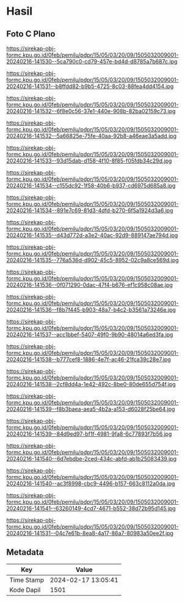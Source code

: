 # Hasil

## Foto C Plano

https://sirekap-obj-formc.kpu.go.id/0feb/pemilu/pdpr/15/05/03/20/09/1505032009001-20240216-141530--5ca790c0-cd79-457e-bd4d-d8785a7b687c.jpg

https://sirekap-obj-formc.kpu.go.id/0feb/pemilu/pdpr/15/05/03/20/09/1505032009001-20240216-141531--b8ffdd82-b9b5-4725-8c03-88fea4dd4154.jpg

https://sirekap-obj-formc.kpu.go.id/0feb/pemilu/pdpr/15/05/03/20/09/1505032009001-20240216-141532--6f8e0c56-37e1-440e-908b-82ba02159c73.jpg

https://sirekap-obj-formc.kpu.go.id/0feb/pemilu/pdpr/15/05/03/20/09/1505032009001-20240216-141532--5a66825e-75fe-40aa-92b8-a46eae3a5add.jpg

https://sirekap-obj-formc.kpu.go.id/0feb/pemilu/pdpr/15/05/03/20/09/1505032009001-20240216-141533--93d15dab-d158-4f10-8f85-f05fdb34c29d.jpg

https://sirekap-obj-formc.kpu.go.id/0feb/pemilu/pdpr/15/05/03/20/09/1505032009001-20240216-141534--c155dc92-1f58-40b6-b937-cd6975d685a8.jpg

https://sirekap-obj-formc.kpu.go.id/0feb/pemilu/pdpr/15/05/03/20/09/1505032009001-20240216-141534--891e7c69-81d3-4dfd-b270-6f5a1924d3a6.jpg

https://sirekap-obj-formc.kpu.go.id/0feb/pemilu/pdpr/15/05/03/20/09/1505032009001-20240216-141535--d43d772d-a3e2-40ac-92d9-889147ae794d.jpg

https://sirekap-obj-formc.kpu.go.id/0feb/pemilu/pdpr/15/05/03/20/09/1505032009001-20240216-141535--776a536d-d902-45c5-8952-02c9a8ce569d.jpg

https://sirekap-obj-formc.kpu.go.id/0feb/pemilu/pdpr/15/05/03/20/09/1505032009001-20240216-141536--0f071290-0dac-47f4-b676-ef1c958c08ae.jpg

https://sirekap-obj-formc.kpu.go.id/0feb/pemilu/pdpr/15/05/03/20/09/1505032009001-20240216-141536--f8b7f445-b903-48a7-b4c2-b3561a73246e.jpg

https://sirekap-obj-formc.kpu.go.id/0feb/pemilu/pdpr/15/05/03/20/09/1505032009001-20240216-141537--acc1bbef-5407-49f0-9b90-48014a6ed3fa.jpg

https://sirekap-obj-formc.kpu.go.id/0feb/pemilu/pdpr/15/05/03/20/09/1505032009001-20240216-141538--b777cef8-1886-4e7f-ac46-21fca39c28e7.jpg

https://sirekap-obj-formc.kpu.go.id/0feb/pemilu/pdpr/15/05/03/20/09/1505032009001-20240216-141538--2cf8dd4a-1e42-492c-8be0-80de655d754f.jpg

https://sirekap-obj-formc.kpu.go.id/0feb/pemilu/pdpr/15/05/03/20/09/1505032009001-20240216-141539--f8b3baea-aea5-4b2a-a153-d6028f25be64.jpg

https://sirekap-obj-formc.kpu.go.id/0feb/pemilu/pdpr/15/05/03/20/09/1505032009001-20240216-141539--84d9ed97-bf1f-4981-9fa8-6c77893f7b56.jpg

https://sirekap-obj-formc.kpu.go.id/0feb/pemilu/pdpr/15/05/03/20/09/1505032009001-20240216-141540--6d7ebdbe-2ced-434c-abfd-ab1b25083439.jpg

https://sirekap-obj-formc.kpu.go.id/0feb/pemilu/pdpr/15/05/03/20/09/1505032009001-20240216-141540--ac3f8998-cbc9-4496-b157-663c8112a0da.jpg

https://sirekap-obj-formc.kpu.go.id/0feb/pemilu/pdpr/15/05/03/20/09/1505032009001-20240216-141541--63260149-4cd7-4671-b552-38d72b95d145.jpg

https://sirekap-obj-formc.kpu.go.id/0feb/pemilu/pdpr/15/05/03/20/09/1505032009001-20240216-141531--04c7e61b-8ea8-4a17-86a7-80983a50ee2f.jpg


## Metadata

| Key        | Value               |
| ---------- | ------------------- |
| Time Stamp | 2024-02-17 13:05:41 |
| Kode Dapil | 1501                |



